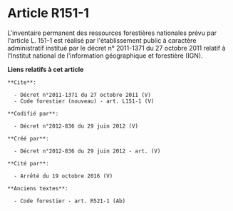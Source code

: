 # Article R151-1

L'inventaire permanent des ressources forestières nationales prévu par l'article L. 151-1 est réalisé par l'établissement
public à caractère administratif institué par le décret n° 2011-1371 du 27 octobre 2011 relatif à l'Institut national de
l'information géographique et forestière (IGN).

**Liens relatifs à cet article**

	**Cite**:

	  - Décret n°2011-1371 du 27 octobre 2011 (V)
	  - Code forestier (nouveau) - art. L151-1 (V)

	**Codifié par**:

	  - Décret n°2012-836 du 29 juin 2012 (V)

	**Créé par**:

	  - Décret n°2012-836 du 29 juin 2012 - art. (V)

	**Cité par**:

	  - Arrêté du 19 octobre 2016 (V)

	**Anciens textes**:

	  - Code forestier - art. R521-1 (Ab)
